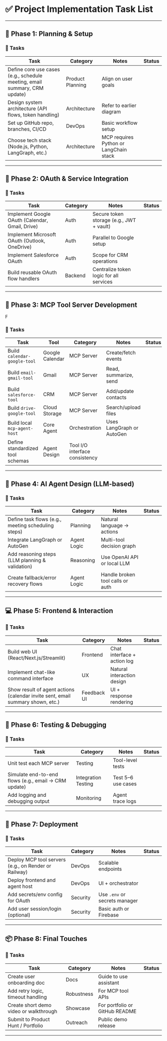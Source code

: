 # ✅ Project Implementation Task List

---

## 🚧 Phase 1: Planning & Setup

### 🔹 Tasks

| Task                                                                      | Category         | Notes                                  | Status |
| ------------------------------------------------------------------------- | ---------------- | -------------------------------------- | ------ |
| Define core use cases (e.g., schedule meeting, email summary, CRM update) | Product Planning | Align on user goals                    |        |
| Design system architecture (API flows, token handling)                    | Architecture     | Refer to earlier diagram               |        |
| Set up GitHub repo, branches, CI/CD                                       | DevOps           | Basic workflow setup                   |        |
| Choose tech stack (Node.js, Python, LangGraph, etc.)                      | Architecture     | MCP requires Python or LangChain stack |        |

---

## 🔧 Phase 2: OAuth & Service Integration

### 🔹 Tasks

| Task                                            | Category | Notes                                    | Status |
| ----------------------------------------------- | -------- | ---------------------------------------- | ------ |
| Implement Google OAuth (Calendar, Gmail, Drive) | Auth     | Secure token storage (e.g., JWT + vault) |        |
| Implement Microsoft OAuth (Outlook, OneDrive)   | Auth     | Parallel to Google setup                 |        |
| Implement Salesforce OAuth                      | Auth     | Scope for CRM operations                 |        |
| Build reusable OAuth flow handlers              | Backend  | Centralize token logic for all services  |        |

---

## 🧰 Phase 3: MCP Tool Server Development

F

### 🔹 Tasks

| Task                             | Tool            | Category                       | Notes                     | Status |
| -------------------------------- | --------------- | ------------------------------ | ------------------------- | ------ |
| Build `calendar-google-tool`     | Google Calendar | MCP Server                     | Create/fetch events       |        |
| Build `email-gmail-tool`         | Gmail           | MCP Server                     | Read, summarize, send     |        |
| Build `salesforce-tool`          | CRM             | MCP Server                     | Add/update contacts       |        |
| Build `drive-google-tool`        | Cloud Storage   | MCP Server                     | Search/upload files       |        |
| Build local `mcp-agent-host`     | Core Agent      | Orchestration                  | Uses LangGraph or AutoGen |        |
| Define standardized tool schemas | Agent Design    | Tool I/O interface consistency |                           |        |

---

## 🧠 Phase 4: AI Agent Design (LLM-based)

### 🔹 Tasks

| Task                                               | Category    | Notes                            | Status |
| -------------------------------------------------- | ----------- | -------------------------------- | ------ |
| Define task flows (e.g., meeting scheduling steps) | Planning    | Natural language → actions       |        |
| Integrate LangGraph or AutoGen                     | Agent Logic | Multi-tool decision graph        |        |
| Add reasoning steps (LLM planning & validation)    | Reasoning   | Use OpenAI API or local LLM      |        |
| Create fallback/error recovery flows               | Agent Logic | Handle broken tool calls or auth |        |

---

## 💻 Phase 5: Frontend & Interaction

### 🔹 Tasks

| Task                                                                           | Category    | Notes                       | Status |
| ------------------------------------------------------------------------------ | ----------- | --------------------------- | ------ |
| Build web UI (React/Next.js/Streamlit)                                         | Frontend    | Chat interface + action log |        |
| Implement chat-like command interface                                          | UX          | Natural interaction design  |        |
| Show result of agent actions (calendar invite sent, email summary shown, etc.) | Feedback UI | UI + response rendering     |        |

---

## 🧪 Phase 6: Testing & Debugging

### 🔹 Tasks

| Task                                                 | Category            | Notes              | Status |
| ---------------------------------------------------- | ------------------- | ------------------ | ------ |
| Unit test each MCP server                            | Testing             | Tool-level tests   |        |
| Simulate end-to-end flows (e.g., email → CRM update) | Integration Testing | Test 5–6 use cases |        |
| Add logging and debugging output                     | Monitoring          | Agent trace logs   |        |

---

## 🚀 Phase 7: Deployment

### 🔹 Tasks

| Task                                                 | Category | Notes                         | Status |
| ---------------------------------------------------- | -------- | ----------------------------- | ------ |
| Deploy MCP tool servers (e.g., on Render or Railway) | DevOps   | Scalable endpoints            |        |
| Deploy frontend and agent host                       | DevOps   | UI + orchestrator             |        |
| Add secrets/env config for OAuth                     | Security | Use `.env` or secrets manager |        |
| Add user session/login (optional)                    | Security | Basic auth or Firebase        |        |

---

## 📦 Phase 8: Final Touches

### 🔹 Tasks

| Task                                   | Category   | Notes                          | Status |
| -------------------------------------- | ---------- | ------------------------------ | ------ |
| Create user onboarding doc             | Docs       | Guide to use assistant         |        |
| Add retry logic, timeout handling      | Robustness | For MCP tool APIs              |        |
| Create short demo video or walkthrough | Showcase   | For portfolio or GitHub README |        |
| Submit to Product Hunt / Portfolio     | Outreach   | Public demo release            |        |

---
